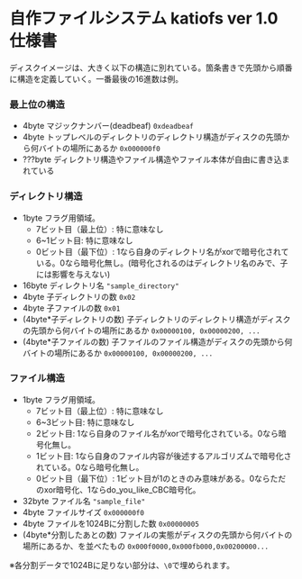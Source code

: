 自作ファイルシステム katiofs ver 1.0 仕様書
===

ディスクイメージは、大きく以下の構造に別れている。箇条書きで先頭から順番に構造を定義していく。一番最後の16進数は例。


### 最上位の構造

- 4byte マジックナンバー(deadbeaf) `0xdeadbeaf`
- 4byte トップレベルのディレクトリのディレクトリ構造がディスクの先頭から何バイトの場所にあるか  `0x000000f0`
- ???byte ディレクトリ構造やファイル構造やファイル本体が自由に書き込まれている

### ディレクトリ構造

- 1byte フラグ用領域。
    - 7ビット目（最上位）: 特に意味なし
    - 6~1ビット目: 特に意味なし
    - 0ビット目（最下位）: 1なら自身のディレクトリ名がxorで暗号化されている。0なら暗号化無し。(暗号化されるのはディレクトリ名のみで、子には影響を与えない)
- 16byte ディレクトリ名 `"sample_directory"`
- 4byte 子ディレクトリの数 `0x02`
- 4byte 子ファイルの数 `0x01`
- (4byte*子ディレクトリの数) 子ディレクトリのディレクトリ構造がディスクの先頭から何バイトの場所にあるか `0x00000100, 0x00000200, ...`
- (4byte*子ファイルの数) 子ファイルのファイル構造がディスクの先頭から何バイトの場所にあるか `0x00000100, 0x00000200, ...`

### ファイル構造

- 1byte フラグ用領域。
    - 7ビット目（最上位）: 特に意味なし
    - 6~3ビット目: 特に意味なし
    - 2ビット目: 1なら自身のファイル名がxorで暗号化されている。0なら暗号化無し。
    - 1ビット目: 1なら自身のファイル内容が後述するアルゴリズムで暗号化されている。0なら暗号化無し。
    - 0ビット目（最下位）: 1ビット目が1のときのみ意味がある。0ならただのxor暗号化、1ならdo_you_like_CBC暗号化。
- 32byte ファイル名 `"sample_file"`
- 4byte ファイルサイズ `0x000000f0` 
- 4byte ファイルを1024Bに分割した数 `0x00000005`
- (4byte*分割したあとの数) ファイルの実態がディスクの先頭から何バイトの場所にあるか、を並べたもの `0x000f0000,0x000fb000,0x00200000...`

※各分割データで1024Bに足りない部分は、`\0`で埋められます。
